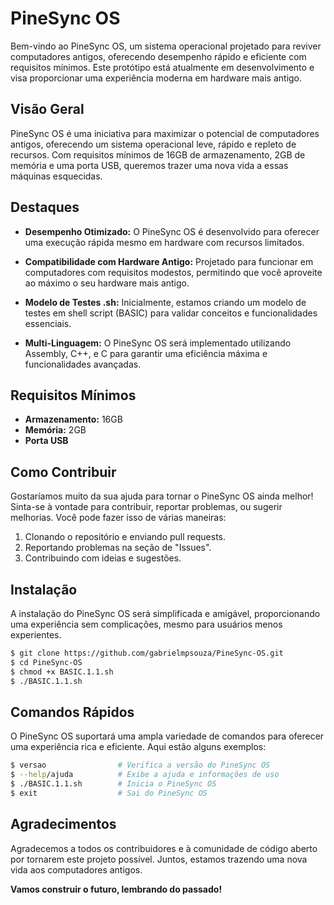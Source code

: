# PineSync OS

Bem-vindo ao PineSync OS, um sistema operacional projetado para reviver computadores antigos, oferecendo desempenho rápido e eficiente com requisitos mínimos. Este protótipo está atualmente em desenvolvimento e visa proporcionar uma experiência moderna em hardware mais antigo.

## Visão Geral

PineSync OS é uma iniciativa para maximizar o potencial de computadores antigos, oferecendo um sistema operacional leve, rápido e repleto de recursos. Com requisitos mínimos de 16GB de armazenamento, 2GB de memória e uma porta USB, queremos trazer uma nova vida a essas máquinas esquecidas.

## Destaques

- **Desempenho Otimizado:** O PineSync OS é desenvolvido para oferecer uma execução rápida mesmo em hardware com recursos limitados.

- **Compatibilidade com Hardware Antigo:** Projetado para funcionar em computadores com requisitos modestos, permitindo que você aproveite ao máximo o seu hardware mais antigo.

- **Modelo de Testes .sh:** Inicialmente, estamos criando um modelo de testes em shell script (BASIC) para validar conceitos e funcionalidades essenciais.

- **Multi-Linguagem:** O PineSync OS será implementado utilizando Assembly, C++, e C para garantir uma eficiência máxima e funcionalidades avançadas.

## Requisitos Mínimos

- **Armazenamento:** 16GB
- **Memória:** 2GB
- **Porta USB**

## Como Contribuir

Gostaríamos muito da sua ajuda para tornar o PineSync OS ainda melhor! Sinta-se à vontade para contribuir, reportar problemas, ou sugerir melhorias. Você pode fazer isso de várias maneiras:

1. Clonando o repositório e enviando pull requests.
2. Reportando problemas na seção de "Issues".
3. Contribuindo com ideias e sugestões.

## Instalação

A instalação do PineSync OS será simplificada e amigável, proporcionando uma experiência sem complicações, mesmo para usuários menos experientes.

```bash
$ git clone https://github.com/gabrielmpsouza/PineSync-OS.git
$ cd PineSync-OS
$ chmod +x BASIC.1.1.sh
$ ./BASIC.1.1.sh
```

## Comandos Rápidos

O PineSync OS suportará uma ampla variedade de comandos para oferecer uma experiência rica e eficiente. Aqui estão alguns exemplos:

```bash
$ versao                # Verifica a versão do PineSync OS
$ --help/ajuda          # Exibe a ajuda e informações de uso
$ ./BASIC.1.1.sh        # Inicia o PineSync OS
$ exit                  # Sai do PineSync OS
```

## Agradecimentos

Agradecemos a todos os contribuidores e à comunidade de código aberto por tornarem este projeto possível. Juntos, estamos trazendo uma nova vida aos computadores antigos.

**Vamos construir o futuro, lembrando do passado!**
